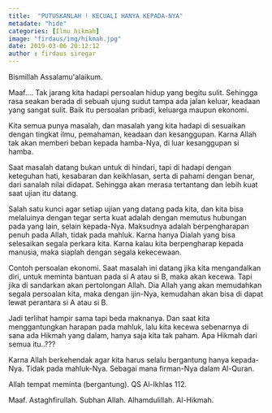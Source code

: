```yaml
---
title:  "PUTUSKANLAH ! KECUALI HANYA KEPADA-NYA"
metadate: "hide"
categories: [Ilmu hikmah]
image: "firdaus/img/hikmah.jpg"
date: 2019-03-06 20:12:12 
author : firdaus siregar
---
```




Bismillah
Assalamu'alaikum.

Maaf....
Tak jarang kita hadapi persoalan hidup yang begitu sulit. Sehingga rasa seakan berada di sebuah ujung sudut tampa ada jalan keluar, keadaan yang sangat sulit.
Baik itu persoalan pribadi, keluarga maupun ekonomi.

Kita semua punya masalah, dan masalah yang kita hadapi di sesuaikan dengan tingkat ilmu, pemahaman, keadaan dan kesanggupan. Karna Allah tak akan memberi beban kepada hamba-Nya, di luar kesanggupan si hamba.

Saat masalah datang bukan untuk di hindari, tapi di hadapi dengan keteguhan hati, kesabaran dan keikhlasan, serta di pahami dengan benar, dari sanalah nilai didapat. Sehingga akan merasa tertantang dan lebih kuat saat ujian itu datang.

Salah satu kunci agar setiap ujian yang datang pada kita, dan kita bisa melaluinya dengan tegar serta kuat adalah dengan memutus hubungan pada yang lain, selain kepada-Nya. Maksudnya adalah berpengharapan penuh pada Allah, tidak pada mahluk.
Karna hanya Dialah yang bisa selesaikan segala perkara kita.
Karna kalau kita berpengharap kepada manusia, maka siaplah dengan segala kekecewaan.

Contoh persoalan ekonomi.
Saat masalah ini datang jika kita mengandalkan diri, untuk meminta bantuan pada si A atau si B, maka akan kecewa.
Tapi jika di sandarkan akan pertolongan Allah. Dia Allah yang akan memudahkan segala persoalan kita, maka dengan ijin-Nya, kemudahan akan bisa di dapat lewat perantara si A atau si B.

Jadi terlihat hampir sama tapi beda maknanya. Dan saat kita menggantungkan harapan pada mahluk, lalu kita kecewa sebenarnya di sana ada Hikmah yang dalam, hanya saja kita tak paham.
Apa Hikmah dari semua itu..???

Karna Allah berkehendak agar kita harus selalu bergantung hanya kepada-Nya. Tidak pada mahluk-Nya. Sebagai mana firman-Nya dalam Al-Quran.

Allah tempat meminta (bergantung). QS Al-Ikhlas 112.

Maaf. Astaghfirullah.
Subhan Allah. Alhamdulillah. Al-Hikmah.


